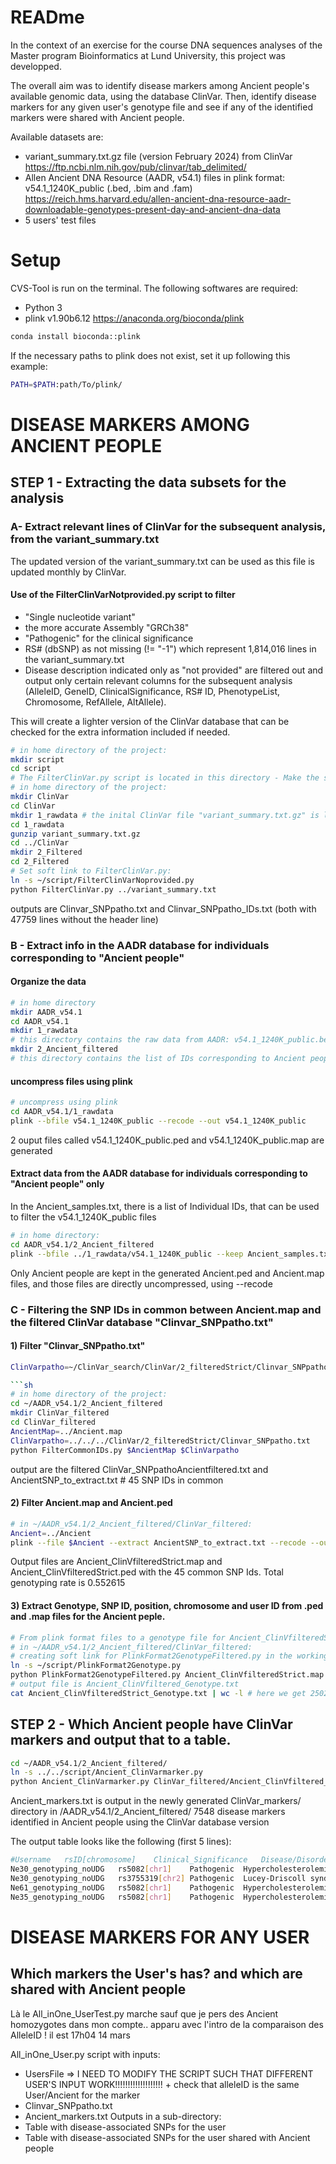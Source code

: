 # READme

In the context of an exercise for the course DNA sequences analyses of the Master program Bioinformatics at Lund University, this project was developped.

The overall aim was to identify disease markers among Ancient people's available genomic data, using the database ClinVar. Then, identify disease markers for any given user's genotype file and see if any of the identified markers were shared with Ancient people.

Available datasets are:
- variant_summary.txt.gz file (version February 2024) from ClinVar https://ftp.ncbi.nlm.nih.gov/pub/clinvar/tab_delimited/
- Allen Ancient DNA Resource (AADR, v54.1) files in plink format: v54.1_1240K_public (.bed, .bim and .fam)
https://reich.hms.harvard.edu/allen-ancient-dna-resource-aadr-downloadable-genotypes-present-day-and-ancient-dna-data
- 5 users' test files

# Setup

CVS-Tool is run on the terminal.
The following softwares are required:
- Python 3
- plink v1.90b6.12 https://anaconda.org/bioconda/plink
```sh
conda install bioconda::plink
```
If the necessary paths to plink does not exist, set it up following this example:
```sh
PATH=$PATH:path/To/plink/
```

# DISEASE MARKERS AMONG ANCIENT PEOPLE

## STEP 1 - Extracting the data subsets for the analysis

### A- Extract relevant lines of ClinVar for the subsequent analysis, from the variant_summary.txt 

The updated version of the variant_summary.txt can be used as this file is updated monthly by ClinVar.

#### Use of the FilterClinVarNotprovided.py script to filter 
- "Single nucleotide variant" 
- the more accurate Assembly "GRCh38" 
- "Pathogenic" for the clinical significance
- RS# (dbSNP) as not missing (!= "-1") which represent 1,814,016 lines in the variant_summary.txt
- Disease description indicated only as "not provided" are filtered out
and output only certain relevant columns for the subsequent analysis (AlleleID, GeneID, ClinicalSignificance, RS# ID, PhenotypeList, Chromosome, RefAllele, AltAllele).

This will create a lighter version of the ClinVar database that can be checked for the extra information included if needed.

```sh
# in home directory of the project:
mkdir script
cd script
# The FilterClinVar.py script is located in this directory - Make the script executable (chmod +x)
# in home directory of the project:
mkdir ClinVar
cd ClinVar
mkdir 1_rawdata # the inital ClinVar file "variant_summary.txt.gz" is located in this directory
cd 1_rawdata
gunzip variant_summary.txt.gz
cd ../ClinVar
mkdir 2_Filtered
cd 2_Filtered
# Set soft link to FilterClinVar.py:
ln -s ~/script/FilterClinVarNoprovided.py
python FilterClinVar.py ../variant_summary.txt
```
outputs are Clinvar_SNPpatho.txt and Clinvar_SNPpatho_IDs.txt (both with 47759 lines without the header line)


### B - Extract info in the AADR database for individuals corresponding to "Ancient people"

#### Organize the data
```sh
# in home directory
mkdir AADR_v54.1
cd AADR_v54.1
mkdir 1_rawdata
# this directory contains the raw data from AADR: v54.1_1240K_public.bed, .bim and .fam
mkdir 2_Ancient_filtered
# this directory contains the list of IDs corresponding to Ancient people in "Ancient_samples.txt"
```

#### uncompress files using plink

```sh
# uncompress using plink
cd AADR_v54.1/1_rawdata
plink --bfile v54.1_1240K_public --recode --out v54.1_1240K_public
```
2 ouput files called v54.1_1240K_public.ped and v54.1_1240K_public.map are generated


#### Extract data from the AADR database for individuals corresponding to "Ancient people" only

In the Ancient_samples.txt, there is a list of Individual IDs, that can be used to filter the v54.1_1240K_public files

```sh
# in home directory:
cd AADR_v54.1/2_Ancient_filtered
plink --bfile ../1_rawdata/v54.1_1240K_public --keep Ancient_samples.txt --recode --out Ancient
```
Only Ancient people are kept in the generated Ancient.ped and Ancient.map files, and those files are directly uncompressed, using --recode


### C - Filtering the SNP IDs in common between Ancient.map and the filtered ClinVar database "Clinvar_SNPpatho.txt"

####  1) Filter "Clinvar_SNPpatho.txt"

```sh
ClinVarpatho=~/ClinVar_search/ClinVar/2_filteredStrict/Clinvar_SNPpatho.txt 

```sh
# in home directory of the project:
cd ~/AADR_v54.1/2_Ancient_filtered
mkdir ClinVar_filtered
cd ClinVar_filtered
AncientMap=../Ancient.map
ClinVarpatho=../../../ClinVar/2_filteredStrict/Clinvar_SNPpatho.txt 
python FilterCommonIDs.py $AncientMap $ClinVarpatho
```
output are the filtered ClinVar_SNPpathoAncientfiltered.txt and AncientSNP_to_extract.txt # 45 SNP IDs in common


#### 2) Filter Ancient.map and Ancient.ped

```sh
# in ~/AADR_v54.1/2_Ancient_filtered/ClinVar_filtered:
Ancient=../Ancient
plink --file $Ancient --extract AncientSNP_to_extract.txt --recode --out Ancient_ClinVfilteredStrict
```
Output files are Ancient_ClinVfilteredStrict.map and Ancient_ClinVfilteredStrict.ped with the 45 common SNP Ids.
Total genotyping rate is 0.552615


#### 3) Extract Genotype, SNP ID, position, chromosome and user ID from .ped and .map files for the Ancient peple.

```sh
# From plink format files to a genotype file for Ancient_ClinVfilteredStrict
# in ~/AADR_v54.1/2_Ancient_filtered/ClinVar_filtered:
# creating soft link for PlinkFormat2GenotypeFiltered.py in the working directory:
ln -s ~/script/PlinkFormat2Genotype.py
python PlinkFormat2GenotypeFiltered.py Ancient_ClinVfilteredStrict.map Ancient_ClinVfilteredStrict.ped Ancient_ClinVfilteredStrict_Genotype.txt
# output file is Ancient_ClinVfiltered_Genotype.txt
cat Ancient_ClinVfilteredStrict_Genotype.txt | wc -l # here we get 250228 lines including header
```

## STEP 2 - Which Ancient people have ClinVar markers and output that to a table.

```sh
cd ~/AADR_v54.1/2_Ancient_filtered/
ln -s ../../script/Ancient_ClinVarmarker.py
python Ancient_ClinVarmarker.py ClinVar_filtered/Ancient_ClinVfiltered_Genotype.txt ClinVar_filtered/ClinVar_SNPpathoAncientfiltered.txt
```
Ancient_markers.txt is output in the newly generated ClinVar_markers/ directory in /AADR_v54.1/2_Ancient_filtered/
7548 disease markers identified in Ancient people using the ClinVar database version

The output table looks like the following (first 5 lines):
```sh
#Username	rsID[chromosome]	Clinical_Significance	Disease/Disorder	AlleleID	Nb_alleles_involved
Ne30_genotyping_noUDG	rs5082[chr1]	Pathogenic	Hypercholesterolemia, familial, 1	32975	2allele(s)
Ne30_genotyping_noUDG	rs3755319[chr2]	Pathogenic	Lucey-Driscoll syndrome	27321	1allele(s)
Ne61_genotyping_noUDG	rs5082[chr1]	Pathogenic	Hypercholesterolemia, familial, 1	32975	2allele(s)
Ne35_genotyping_noUDG	rs5082[chr1]	Pathogenic	Hypercholesterolemia, familial, 1	32975	2allele(s)
```

# DISEASE MARKERS FOR ANY USER

## Which markers the User's has? and which are shared with Ancient people

Là le All_inOne_UserTest.py marche sauf que je pers des Ancient homozygotes dans mon compte.. apparu avec l'intro de la comparaison des
AlleleID ! il est 17h04 14 mars

All_inOne_User.py script 
with inputs:
- UsersFile => I NEED TO MODIFY THE SCRIPT SUCH THAT DIFFERENT USER'S INPUT WORK!!!!!!!!!!!!!!!!!!! + check that alleleID is the same User/Ancient for the marker
- Clinvar_SNPpatho.txt
- Ancient_markers.txt
Outputs in a sub-directory:
- Table with disease-associated SNPs for the user
- Table with disease-associated SNPs for the user shared with Ancient people

